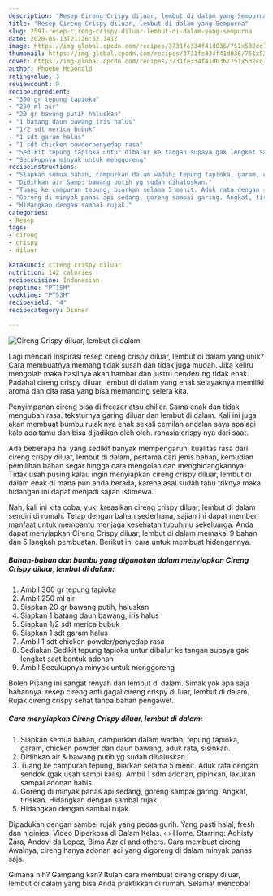 ```yaml
---
description: "Resep Cireng Crispy diluar, lembut di dalam yang Sempurna"
title: "Resep Cireng Crispy diluar, lembut di dalam yang Sempurna"
slug: 2591-resep-cireng-crispy-diluar-lembut-di-dalam-yang-sempurna
date: 2020-05-13T21:26:52.141Z
image: https://img-global.cpcdn.com/recipes/3731fe334f41d036/751x532cq70/cireng-crispy-diluar-lembut-di-dalam-foto-resep-utama.jpg
thumbnail: https://img-global.cpcdn.com/recipes/3731fe334f41d036/751x532cq70/cireng-crispy-diluar-lembut-di-dalam-foto-resep-utama.jpg
cover: https://img-global.cpcdn.com/recipes/3731fe334f41d036/751x532cq70/cireng-crispy-diluar-lembut-di-dalam-foto-resep-utama.jpg
author: Phoebe McDonald
ratingvalue: 3
reviewcount: 9
recipeingredient:
- "300 gr tepung tapioka"
- "250 ml air"
- "20 gr bawang putih haluskan"
- "1 batang daun bawang iris halus"
- "1/2 sdt merica bubuk"
- "1 sdt garam halus"
- "1 sdt chicken powderpenyedap rasa"
- "Sedikit tepung tapioka untur dibalur ke tangan supaya gak lengket saat bentuk adonan"
- "Secukupnya minyak untuk menggoreng"
recipeinstructions:
- "Siapkan semua bahan, campurkan dalam wadah; tepung tapioka, garam, chicken powder dan daun bawang, aduk rata, sisihkan."
- "Didihkan air &amp; bawang putih yg sudah dihaluskan."
- "Tuang ke campuran tepung, biarkan selama 5 menit. Aduk rata dengan sendok (gak usah sampi kalis). Ambil 1 sdm adonan, pipihkan, lakukan sampai adonan habis."
- "Goreng di minyak panas api sedang, goreng sampai garing. Angkat, tiriskan. Hidangkan dengan sambal rujak."
- "Hidangkan dengan sambal rujak."
categories:
- Resep
tags:
- cireng
- crispy
- diluar

katakunci: cireng crispy diluar 
nutrition: 142 calories
recipecuisine: Indonesian
preptime: "PT15M"
cooktime: "PT53M"
recipeyield: "4"
recipecategory: Dinner

---
```



![Cireng Crispy diluar, lembut di dalam](https://img-global.cpcdn.com/recipes/3731fe334f41d036/751x532cq70/cireng-crispy-diluar-lembut-di-dalam-foto-resep-utama.jpg)

Lagi mencari inspirasi resep cireng crispy diluar, lembut di dalam yang unik? Cara membuatnya memang tidak susah dan tidak juga mudah. Jika keliru mengolah maka hasilnya akan hambar dan justru cenderung tidak enak. Padahal cireng crispy diluar, lembut di dalam yang enak selayaknya memiliki aroma dan cita rasa yang bisa memancing selera kita.

Penyimpanan cireng bisa di freezer atau chiller. Sama enak dan tidak mengubah rasa. teksturnya garing diluar dan lembut di dalam. Kali ini juga akan membuat bumbu rujak nya enak sekali cemilan andalan saya apalagi kalo ada tamu dan bisa dijadikan oleh oleh. rahasia crispy nya dari saat.

Ada beberapa hal yang sedikit banyak mempengaruhi kualitas rasa dari cireng crispy diluar, lembut di dalam, pertama dari jenis bahan, kemudian pemilihan bahan segar hingga cara mengolah dan menghidangkannya. Tidak usah pusing kalau ingin menyiapkan cireng crispy diluar, lembut di dalam enak di mana pun anda berada, karena asal sudah tahu triknya maka hidangan ini dapat menjadi sajian istimewa.


Nah, kali ini kita coba, yuk, kreasikan cireng crispy diluar, lembut di dalam sendiri di rumah. Tetap dengan bahan sederhana, sajian ini dapat memberi manfaat untuk membantu menjaga kesehatan tubuhmu sekeluarga. Anda dapat menyiapkan Cireng Crispy diluar, lembut di dalam memakai 9 bahan dan 5 langkah pembuatan. Berikut ini cara untuk membuat hidangannya.

<!--inarticleads1-->

##### Bahan-bahan dan bumbu yang digunakan dalam menyiapkan Cireng Crispy diluar, lembut di dalam:

1. Ambil 300 gr tepung tapioka
1. Ambil 250 ml air
1. Siapkan 20 gr bawang putih, haluskan
1. Siapkan 1 batang daun bawang, iris halus
1. Siapkan 1/2 sdt merica bubuk
1. Siapkan 1 sdt garam halus
1. Ambil 1 sdt chicken powder/penyedap rasa
1. Sediakan Sedikit tepung tapioka untur dibalur ke tangan supaya gak lengket saat bentuk adonan
1. Ambil Secukupnya minyak untuk menggoreng


Bolen Pisang ini sangat renyah dan lembut di dalam. Simak yok apa saja bahannya. resep cireng anti gagal cireng crispy di luar, lembut di dalam. Rujak cireng crispy sehat tanpa bahan pengawet. 

<!--inarticleads2-->

##### Cara menyiapkan Cireng Crispy diluar, lembut di dalam:

1. Siapkan semua bahan, campurkan dalam wadah; tepung tapioka, garam, chicken powder dan daun bawang, aduk rata, sisihkan.
1. Didihkan air &amp; bawang putih yg sudah dihaluskan.
1. Tuang ke campuran tepung, biarkan selama 5 menit. Aduk rata dengan sendok (gak usah sampi kalis). Ambil 1 sdm adonan, pipihkan, lakukan sampai adonan habis.
1. Goreng di minyak panas api sedang, goreng sampai garing. Angkat, tiriskan. Hidangkan dengan sambal rujak.
1. Hidangkan dengan sambal rujak.


Dipadukan dengan sambel rujak yang pedas gurih. Yang pasti halal, fresh dan higinies. Video Diperkosa di Dalam Kelas. ‹ › Home. Starring: Adhisty Zara, Andovi da Lopez, Bima Azriel and others. Cara membuat cireng Awalnya, cireng hanya adonan aci yang digoreng di dalam minyak panas saja. 

Gimana nih? Gampang kan? Itulah cara membuat cireng crispy diluar, lembut di dalam yang bisa Anda praktikkan di rumah. Selamat mencoba!
